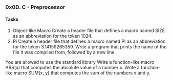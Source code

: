 ### 0x0D. C - Preprocessor

#### Tasks
1. Object-like Macro
Create a header file that defines a macro named SIZE as an abbreviation for the token 1024.
2. Pi
 Create a header file that defines a macro named PI as an abbreviation for the token 3.14159265359.
Write a program that prints the name of the file it was compiled from, followed by a new line.

You are allowed to use the standard library
Write a function-like macro ABS(x) that computes the absolute value of a number x.
Write a function-like macro SUM(x, y) that computes the sum of the numbers x and y.

